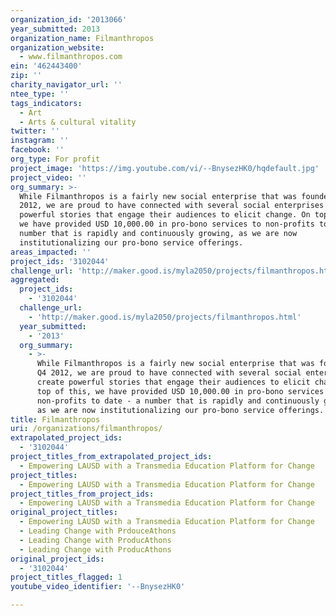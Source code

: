 ```yaml
---
organization_id: '2013066'
year_submitted: 2013
organization_name: Filmanthropos
organization_website:
  - www.filmanthropos.com
ein: '462443400'
zip: ''
charity_navigator_url: ''
ntee_type: ''
tags_indicators:
  - Art
  - Arts & cultural vitality
twitter: ''
instagram: ''
facebook: ''
org_type: For profit
project_image: 'https://img.youtube.com/vi/--BnysezHK0/hqdefault.jpg'
project_video: ''
org_summary: >-
  While Filmanthropos is a fairly new social enterprise that was founded in Q4
  2012, we are proud to have connected with several social enterprises to create
  powerful stories that engage their audiences to elicit change. On top of this,
  we have provided USD 10,000.00 in pro-bono services to non-profits to date - a
  number that is rapidly and continuously growing, as we are now
  institutionalizing our pro-bono service offerings.
areas_impacted: ''
project_ids: '3102044'
challenge_url: 'http://maker.good.is/myla2050/projects/filmanthropos.html'
aggregated:
  project_ids:
    - '3102044'
  challenge_url:
    - 'http://maker.good.is/myla2050/projects/filmanthropos.html'
  year_submitted:
    - '2013'
  org_summary:
    - >-
      While Filmanthropos is a fairly new social enterprise that was founded in
      Q4 2012, we are proud to have connected with several social enterprises to
      create powerful stories that engage their audiences to elicit change. On
      top of this, we have provided USD 10,000.00 in pro-bono services to
      non-profits to date - a number that is rapidly and continuously growing,
      as we are now institutionalizing our pro-bono service offerings.
title: Filmanthropos
uri: /organizations/filmanthropos/
extrapolated_project_ids:
  - '3102044'
project_titles_from_extrapolated_project_ids:
  - Empowering LAUSD with a Transmedia Education Platform for Change
project_titles:
  - Empowering LAUSD with a Transmedia Education Platform for Change
project_titles_from_project_ids:
  - Empowering LAUSD with a Transmedia Education Platform for Change
original_project_titles:
  - Empowering LAUSD with a Transmedia Education Platform for Change
  - Leading Change with PrdouceAthons
  - Leading Change with ProducAthons
  - Leading Change with ProducAthons
original_project_ids:
  - '3102044'
project_titles_flagged: 1
youtube_video_identifier: '--BnysezHK0'

---
```


